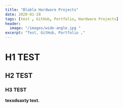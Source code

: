 ```yaml
---
title: "Blabla Hardware Projects"
date: 2020-01-28
tags: [test , GitHub, Portfolio, Hardware Projects]
header:
  image: "/images/wide-angle.jpg "
excerpt: "Test, GitHub, Portfolio ,"
---
```


# H1 TEST
## H2 TEST
### H3 TEST

**texxdsaxty text.**
